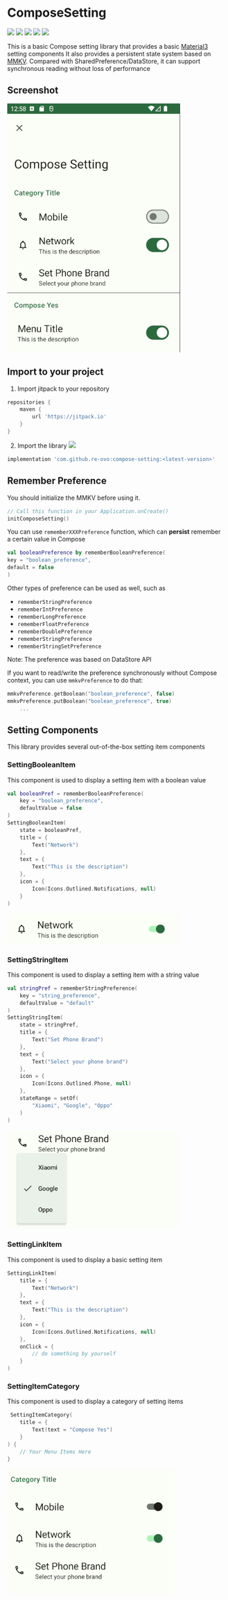 # ComposeSetting
![](https://jitpack.io/v/re-ovo/compose-setting.svg?style=flat-square)
![](https://img.shields.io/github/issues/re-ovo/compose-setting?style=flat-square)
![](https://img.shields.io/github/forks/re-ovo/compose-setting?style=flat-square)
![](https://img.shields.io/github/stars/re-ovo/compose-setting?style=flat-square)
![](https://img.shields.io/github/pulls/re-ovo/compose-setting?style=flat-square)

This is a basic Compose setting library that provides a basic [Material3](https://m3.material.io) setting components
It also provides a persistent state system based on [MMKV](https://github.com/Tencent/MMKV). 
Compared with SharedPreference/DataStore, it can support synchronous reading without loss of performance

## Screenshot
![](art/screenshot.png)

## Import to your project
1. Import jitpack to your repository
```groovy
repositories {
    maven {
        url 'https://jitpack.io'
    }
}
```
2. Import the library ![](https://jitpack.io/v/re-ovo/compose-setting.svg?style=flat-square)
```groovy
implementation 'com.github.re-ovo:compose-setting:<latest-version>'
```

## Remember Preference
You should initialize the MMKV before using it.
```kotlin
// Call this function in your Application.onCreate()
initComposeSetting()
```

You can use `rememberXXXPreference` function, which can **persist** remember a certain value in Compose

```kotlin
val booleanPreference by rememberBooleanPreference(
key = "boolean_preference",
default = false
)
```

Other types of preference can be used as well, such as
* `rememberStringPreference`
* `rememberIntPreference`
* `rememberLongPreference`
* `rememberFloatPreference`
* `rememberDoublePreference`
* `rememberStringPreference`
* `rememberStringSetPreference`

Note: The preference was based on DataStore API

If you want to read/write the preference synchronously without Compose context, you can use `mmkvPreference` 
to do that:
```kotlin
mmkvPreference.getBoolean("boolean_preference", false)
mmkvPreference.putBoolean("boolean_preference", true)
    ...
```

## Setting Components
This library provides several out-of-the-box setting item components

### SettingBooleanItem
This component is used to display a setting item with a boolean value

```kotlin
val booleanPref = rememberBooleanPreference(
    key = "boolean_preference",
    defaultValue = false
)
SettingBooleanItem(
    state = booleanPref,
    title = {
        Text("Network")
    },
    text = {
        Text("This is the description")
    },
    icon = {
        Icon(Icons.Outlined.Notifications, null)
    }
)
```
![](art/boolean_component.png)

### SettingStringItem
This component is used to display a setting item with a string value

```kotlin
val stringPref = rememberStringPreference(
    key = "string_preference",
    defaultValue = "default"
)
SettingStringItem(
    state = stringPref,
    title = {
        Text("Set Phone Brand")
    },
    text = {
        Text("Select your phone brand")
    },
    icon = {
        Icon(Icons.Outlined.Phone, null)
    },
    stateRange = setOf(
        "Xiaomi", "Google", "Oppo"
    )
)
```
![](art/string_component.png)

### SettingLinkItem
This component is used to display a basic setting item

```kotlin
SettingLinkItem(
    title = {
        Text("Network")
    },
    text = {
        Text("This is the description")
    },
    icon = {
        Icon(Icons.Outlined.Notifications, null)
    },
    onClick = {
        // do something by yourself
    }
)
```

### SettingItemCategory
This component is used to display a category of setting items

```kotlin
 SettingItemCategory(
    title = {
        Text(text = "Compose Yes")
    }
) {
    // Your Menu Items Here
}
```
![](art/category.png)